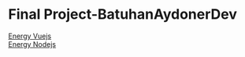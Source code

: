 # Final Project-BatuhanAydonerDev

[Energy Vuejs](https://github.com/BatuhanAydonerDev/energy-vuejs) <br>
[Energy Nodejs](https://github.com/BatuhanAydonerDev/energy-nodejs)
